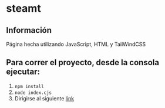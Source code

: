 # steamt

## Información

Página hecha utilizando JavaScript, HTML y TailWindCSS

## Para correr el proyecto, desde la consola ejecutar:

1. `npm install`
2. `node index.cjs`
3. Dirigirse al siguiente [link](http://localhost:8080/index.html)
